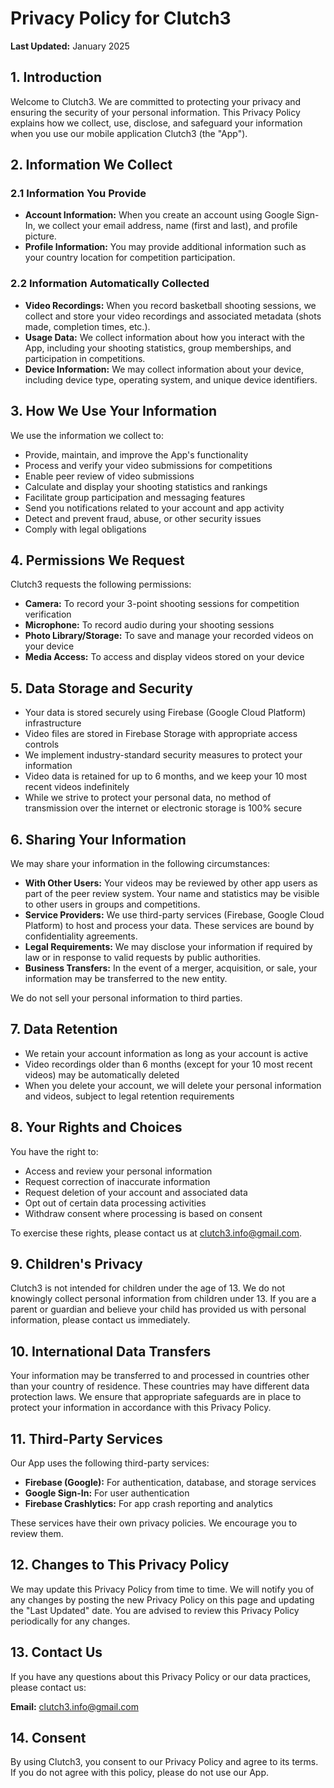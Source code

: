 # Privacy Policy for Clutch3

**Last Updated:** January 2025

## 1. Introduction

Welcome to Clutch3. We are committed to protecting your privacy and ensuring the security of your personal information. This Privacy Policy explains how we collect, use, disclose, and safeguard your information when you use our mobile application Clutch3 (the "App").

## 2. Information We Collect

### 2.1 Information You Provide

- **Account Information:** When you create an account using Google Sign-In, we collect your email address, name (first and last), and profile picture.
- **Profile Information:** You may provide additional information such as your country location for competition participation.

### 2.2 Information Automatically Collected

- **Video Recordings:** When you record basketball shooting sessions, we collect and store your video recordings and associated metadata (shots made, completion times, etc.).
- **Usage Data:** We collect information about how you interact with the App, including your shooting statistics, group memberships, and participation in competitions.
- **Device Information:** We may collect information about your device, including device type, operating system, and unique device identifiers.

## 3. How We Use Your Information

We use the information we collect to:

- Provide, maintain, and improve the App's functionality
- Process and verify your video submissions for competitions
- Enable peer review of video submissions
- Calculate and display your shooting statistics and rankings
- Facilitate group participation and messaging features
- Send you notifications related to your account and app activity
- Detect and prevent fraud, abuse, or other security issues
- Comply with legal obligations

## 4. Permissions We Request

Clutch3 requests the following permissions:

- **Camera:** To record your 3-point shooting sessions for competition verification
- **Microphone:** To record audio during your shooting sessions
- **Photo Library/Storage:** To save and manage your recorded videos on your device
- **Media Access:** To access and display videos stored on your device

## 5. Data Storage and Security

- Your data is stored securely using Firebase (Google Cloud Platform) infrastructure
- Video files are stored in Firebase Storage with appropriate access controls
- We implement industry-standard security measures to protect your information
- Video data is retained for up to 6 months, and we keep your 10 most recent videos indefinitely
- While we strive to protect your personal data, no method of transmission over the internet or electronic storage is 100% secure

## 6. Sharing Your Information

We may share your information in the following circumstances:

- **With Other Users:** Your videos may be reviewed by other app users as part of the peer review system. Your name and statistics may be visible to other users in groups and competitions.
- **Service Providers:** We use third-party services (Firebase, Google Cloud Platform) to host and process your data. These services are bound by confidentiality agreements.
- **Legal Requirements:** We may disclose your information if required by law or in response to valid requests by public authorities.
- **Business Transfers:** In the event of a merger, acquisition, or sale, your information may be transferred to the new entity.

We do not sell your personal information to third parties.

## 7. Data Retention

- We retain your account information as long as your account is active
- Video recordings older than 6 months (except for your 10 most recent videos) may be automatically deleted
- When you delete your account, we will delete your personal information and videos, subject to legal retention requirements

## 8. Your Rights and Choices

You have the right to:

- Access and review your personal information
- Request correction of inaccurate information
- Request deletion of your account and associated data
- Opt out of certain data processing activities
- Withdraw consent where processing is based on consent

To exercise these rights, please contact us at [clutch3.info@gmail.com](mailto:clutch3.info@gmail.com).

## 9. Children's Privacy

Clutch3 is not intended for children under the age of 13. We do not knowingly collect personal information from children under 13. If you are a parent or guardian and believe your child has provided us with personal information, please contact us immediately.

## 10. International Data Transfers

Your information may be transferred to and processed in countries other than your country of residence. These countries may have different data protection laws. We ensure that appropriate safeguards are in place to protect your information in accordance with this Privacy Policy.

## 11. Third-Party Services

Our App uses the following third-party services:

- **Firebase (Google):** For authentication, database, and storage services
- **Google Sign-In:** For user authentication
- **Firebase Crashlytics:** For app crash reporting and analytics

These services have their own privacy policies. We encourage you to review them.

## 12. Changes to This Privacy Policy

We may update this Privacy Policy from time to time. We will notify you of any changes by posting the new Privacy Policy on this page and updating the "Last Updated" date. You are advised to review this Privacy Policy periodically for any changes.

## 13. Contact Us

If you have any questions about this Privacy Policy or our data practices, please contact us:

**Email:** [clutch3.info@gmail.com](mailto:clutch3.info@gmail.com)

## 14. Consent

By using Clutch3, you consent to our Privacy Policy and agree to its terms. If you do not agree with this policy, please do not use our App.


